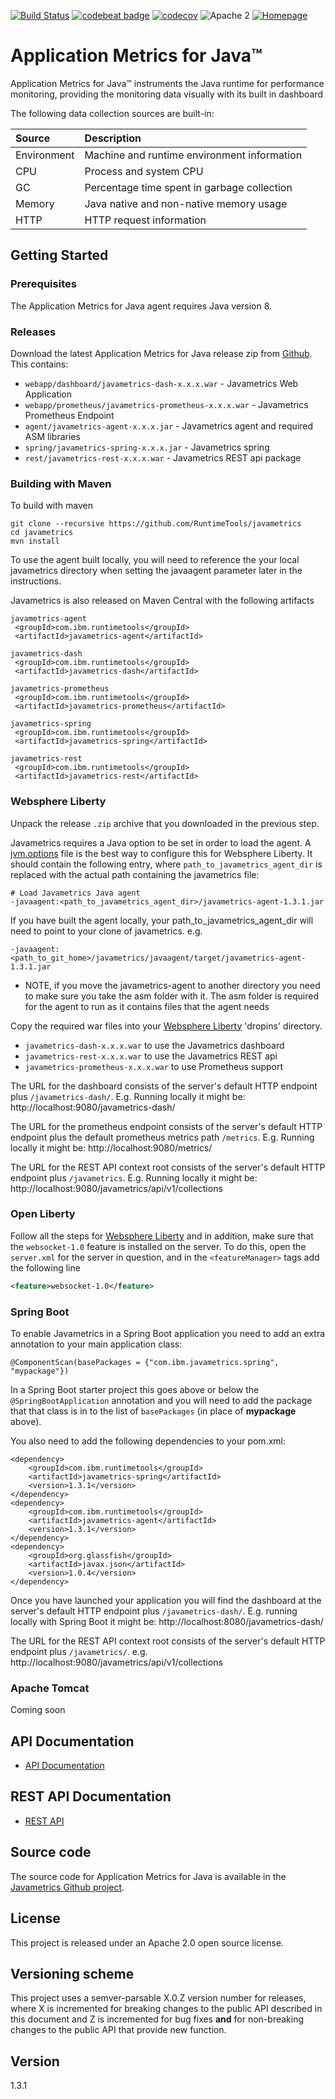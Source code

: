 [![Build Status](https://travis-ci.org/RuntimeTools/javametrics.svg?branch=master)](https://travis-ci.org/RuntimeTools/javametrics)
[![codebeat badge](https://codebeat.co/badges/02e01f80-46ee-4a25-a409-ff1c65cb1421)](https://codebeat.co/projects/github-com-runtimetools-javametrics-master)
[![codecov](https://codecov.io/gh/RuntimeTools/javametrics/branch/master/graph/badge.svg)](https://codecov.io/gh/RuntimeTools/javametrics)
![Apache 2](https://img.shields.io/badge/license-Apache2-blue.svg?style=flat)
[![Homepage](https://img.shields.io/badge/homepage-Application%20Metrics%20for%20Java-blue.svg)](https://developer.ibm.com/javasdk/application-metrics-java/)

# Application Metrics for Java&trade;

Application Metrics for Java&trade; instruments the Java runtime for performance monitoring, providing the monitoring data visually with its built in dashboard

The following data collection sources are built-in:

 Source             | Description
:-------------------|:-------------------------------------------
 Environment        | Machine and runtime environment information
 CPU                | Process and system CPU
 GC                 | Percentage time spent in garbage collection
 Memory             | Java native and non-native memory usage
 HTTP               | HTTP request information


## Getting Started
### Prerequisites

The Application Metrics for Java agent requires Java version 8.

<a name="install"></a>

### Releases

Download the latest Application Metrics for Java release zip from [Github](http://github.com/runtimetools/javametrics/releases).
This contains:
* `webapp/dashboard/javametrics-dash-x.x.x.war` - Javametrics Web Application
* `webapp/prometheus/javametrics-prometheus-x.x.x.war` - Javametrics Prometheus Endpoint
* `agent/javametrics-agent-x.x.x.jar` - Javametrics agent and required ASM libraries
* `spring/javametrics-spring-x.x.x.jar` - Javametrics spring
* `rest/javametrics-rest-x.x.x.war` - Javametrics REST api package

### Building with Maven

To build with maven

```
git clone --recursive https://github.com/RuntimeTools/javametrics
cd javametrics
mvn install
```

To use the agent built locally, you will need to reference the your local javametrics directory when setting the javaagent parameter later in the instructions.


Javametrics is also released on Maven Central with the following artifacts


```
javametrics-agent
 <groupId>com.ibm.runtimetools</groupId>
 <artifactId>javametrics-agent</artifactId>

javametrics-dash
 <groupId>com.ibm.runtimetools</groupId>
 <artifactId>javametrics-dash</artifactId>

javametrics-prometheus
 <groupId>com.ibm.runtimetools</groupId>
 <artifactId>javametrics-prometheus</artifactId>

javametrics-spring
 <groupId>com.ibm.runtimetools</groupId>
 <artifactId>javametrics-spring</artifactId>

javametrics-rest
 <groupId>com.ibm.runtimetools</groupId>
 <artifactId>javametrics-rest</artifactId>
```

### Websphere Liberty
Unpack the release `.zip` archive that you downloaded in the previous step.  

Javametrics requires a Java option to be set in order to load the agent.  A [jvm.options](https://www.ibm.com/support/knowledgecenter/en/SSAW57_liberty/com.ibm.websphere.wlp.nd.multiplatform.doc/ae/twlp_admin_customvars.html) file is the best way to configure this for Websphere Liberty. It should contain the following entry, where `path_to_javametrics_agent_dir` is replaced with the actual path containing the javametrics file:

```
# Load Javametrics Java agent
-javaagent:<path_to_javametrics_agent_dir>/javametrics-agent-1.3.1.jar
```
If you have built the agent locally, your path_to_javametrics_agent_dir will need to point to your clone of javametrics.
e.g.
```
-javaagent:<path_to_git_home>/javametrics/javaagent/target/javametrics-agent-1.3.1.jar
```
* NOTE, if you move the javametrics-agent to another directory you need to make sure you take the asm folder with it.  The asm folder is required for the agent to run as it contains files that the agent needs

Copy the required war files into your [Websphere Liberty](https://developer.ibm.com/wasdev/websphere-liberty/) 'dropins' directory.
- `javametrics-dash-x.x.x.war` to use the Javametrics dashboard
- `javametrics-rest-x.x.x.war` to use the Javametrics REST api
- `javametrics-prometheus-x.x.x.war` to use Prometheus support

The URL for the dashboard consists of the server's default HTTP endpoint plus `/javametrics-dash/`.  E.g. Running locally it might be: http://localhost:9080/javametrics-dash/

The URL for the prometheus endpoint consists of the server's default HTTP endpoint plus the default prometheus metrics path `/metrics`.  E.g. Running locally it might be: http://localhost:9080/metrics/

The URL for the REST API context root consists of the server's default HTTP endpoint plus `/javametrics`.  E.g. Running locally it might be: http://localhost:9080/javametrics/api/v1/collections

### Open Liberty

Follow all the steps for [Websphere Liberty](#websphere-liberty) and in addition, make sure that the `websocket-1.0` feature is installed on the server. To do this, open the `server.xml` for the server in question, and in the `<featureManager>` tags add the following line
```xml
<feature>websocket-1.0</feature>
```

### Spring Boot
To enable Javametrics in a Spring Boot application you need to add an extra annotation to your main application class:
```
@ComponentScan(basePackages = {"com.ibm.javametrics.spring", "mypackage"})
```
In a Spring Boot starter project this goes above or below the `@SpringBootApplication` annotation and you will need to add the package that that class is in to the list of `basePackages` (in place of __mypackage__ above).

You also need to add the following dependencies to your pom.xml:

```
<dependency>
    <groupId>com.ibm.runtimetools</groupId>
    <artifactId>javametrics-spring</artifactId>
    <version>1.3.1</version>
</dependency>
<dependency>
    <groupId>com.ibm.runtimetools</groupId>
    <artifactId>javametrics-agent</artifactId>
    <version>1.3.1</version>
</dependency>
<dependency>
    <groupId>org.glassfish</groupId>
    <artifactId>javax.json</artifactId>
    <version>1.0.4</version>
</dependency>
 ```

Once you have launched your application you will find the dashboard at the server's default HTTP endpoint plus `/javametrics-dash/`.  E.g. running locally with Spring Boot it might be: http://localhost:8080/javametrics-dash/

The URL for the REST API context root consists of the server's default HTTP endpoint plus `/javametrics/`.  e.g. http://localhost:9080/javametrics/api/v1/collections

### Apache Tomcat
Coming soon

<a name="api-doc"></a>

## API Documentation
- [API Documentation](API-DOCUMENTATION.md)

## REST API Documentation
- [REST API](REST-API.md)

<a name="building"></a>

## Source code
The source code for Application Metrics for Java is available in the [Javametrics Github project](http://github.com/RuntimeTools/javametrics).

## License
This project is released under an Apache 2.0 open source license.  

## Versioning scheme
This project uses a semver-parsable X.0.Z version number for releases, where X is incremented for breaking changes to the public API described in this document and Z is incremented for bug fixes **and** for non-breaking changes to the public API that provide new function.

## Version
1.3.1

